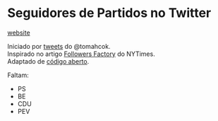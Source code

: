 # Seguidores de Partidos no Twitter

[website](https://joao.github.com/seguidores_partidos)

Iniciado por [tweets](https://twitter.com/tomahock/status/1194033277528616962) do @tomahcok.  
Inspirado no artigo [Followers Factory](https://www.nytimes.com/interactive/2018/01/27/technology/social-media-bots.html) do NYTimes.  
Adaptado de [código aberto](https://github.com/elaineo/FollowerFactory).  

Faltam:
- PS  
- BE  
- CDU  
- PEV  
